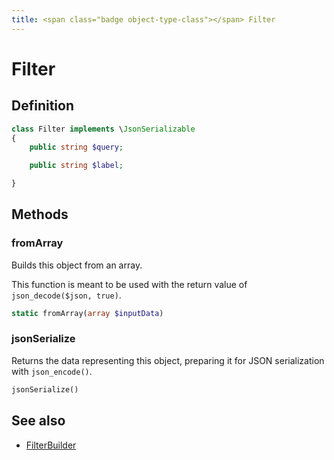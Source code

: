 ```yaml
---
title: <span class="badge object-type-class"></span> Filter
---
```

# <span class="badge object-type-class"></span> Filter

## Definition

```php
class Filter implements \JsonSerializable
{
    public string $query;

    public string $label;

}
```
## Methods

### <span class="badge object-method"></span> fromArray

Builds this object from an array.

This function is meant to be used with the return value of `json_decode($json, true)`.

```php
static fromArray(array $inputData)
```

### <span class="badge object-method"></span> jsonSerialize

Returns the data representing this object, preparing it for JSON serialization with `json_encode()`.

```php
jsonSerialize()
```

## See also

 * <span class="badge builder"></span> [FilterBuilder](./builder-FilterBuilder.md)

